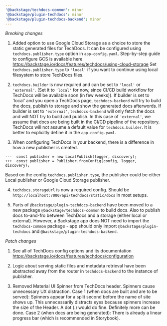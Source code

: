 ```yaml
---
'@backstage/techdocs-common': minor
'@backstage/plugin-techdocs': minor
'@backstage/plugin-techdocs-backend': minor
---
```


_Breaking changes_

1. Added option to use Google Cloud Storage as a choice to store the static generated files for TechDocs.
   It can be configured using `techdocs.publisher.type` option in `app-config.yaml`.
   Step-by-step guide to configure GCS is available here https://backstage.io/docs/features/techdocs/using-cloud-storage
   Set `techdocs.publisher.type` to `'local'` if you want to continue using local filesystem to store TechDocs files.

2. `techdocs.builder` is now required and can be set to `'local'` or `'external'`. (Set it to `'local'` for now, since CI/CD build
   workflow for TechDocs will be available soon (in few weeks)).
   If builder is set to 'local' and you open a TechDocs page, `techdocs-backend` will try to build the docs, publish to storage and
   show the generated docs afterwords.
   If builder is set to `'external'`, `techdocs-backend` will only fetch the docs and will NOT try to build and publish. In this case of `'external'`,
   we assume that docs are being built in the CI/CD pipeline of the repository.
   TechDocs will not assume a default value for `techdocs.builder`. It is better to explicitly define it in the `app-config.yaml`.

3. When configuring TechDocs in your backend, there is a difference in how a new publisher is created.

```
---  const publisher = new LocalPublish(logger, discovery);
+++  const publisher = Publisher.fromConfig(config, logger, discovery);
```

Based on the config `techdocs.publisher.type`, the publisher could be either Local publisher or Google Cloud Storage publisher.

4. `techdocs.storageUrl` is now a required config. Should be `http://localhost:7000/api/techdocs/static/docs` in most setups.

5. Parts of `@backstage/plugin-techdocs-backend` have been moved to a new package `@backstage/techdocs-common` to build docs. Also to publish docs
   to-and-fro between TechDocs and a storage (either local or external). However, a Backstage app does NOT need to import the `techdocs-common` package -
   app should only import `@backstage/plugin-techdocs` and `@backstage/plugin-techdocs-backend`.

_Patch changes_

1. See all of TechDocs config options and its documentation https://backstage.io/docs/features/techdocs/configuration

2. Logic about serving static files and metadata retrieval have been abstracted away from the router in `techdocs-backend` to the instance of publisher.

3. Removed Material UI Spinner from TechDocs header. Spinners cause unnecessary UX distraction.
   Case 1 (when docs are built and are to be served): Spinners appear for a split second before the name of site shows up. This unnecessarily distracts eyes because spinners increase the size of the Header. A dot (.) would do fine. Definitely more can be done.
   Case 2 (when docs are being generated): There is already a linear progress bar (which is recommended in Storybook).
